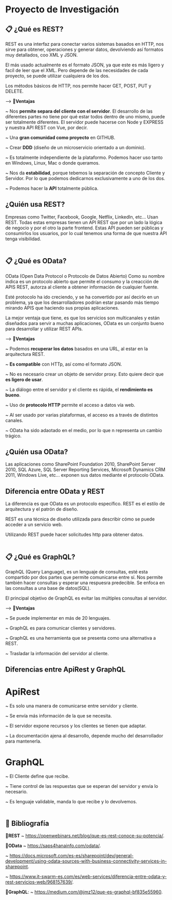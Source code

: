 # **Proyecto de Investigación**

##  **📋 ¿Qué es REST?**
REST es una interfaz para conectar varios sistemas basados en HTTP, nos sirve para obtener, operaciones y generar datos, devolviendo así formatos muy detallados, coo XML y JSON.

El más usado actualmente es el formato JSON, ya que este es más ligero y facíl de leer que el XML. Pero depende de las necesidades de cada proyecto, se puede utilizar cualquiera de los dos.

Los métodos básicos de HTTP, nos permite hacer GET, POST, PUT y DELETE.<br>

--> 🥇**Ventajas**

~ Nos **permite separa del cliente con el servidor**. El desarrollo de las diferentes partes no tiene por qué estar todos dentro de uno mismo, puede ser totalmente diferentes. El servidor puede hacerse con Node y EXPRESS y nuestra API REST con Vue, por decir.

~ Una **gran comunidad como proyecto** en GITHUB.

~ Crear **DDD** (diseño de un microservicio orientado a un dominio).

~ Es totalmente independiente de la plataformo. Podemos hacer uso tanto en Windows, Linux, Mac o donde queramos.

~ Nos da **estabilidad**, porque tebemos la separación de concepto Cliente y Servidor. Por lo que podemos dedicarnos exclusivamente a uno de los dos.

~ Podemos hacer la **API** totalmente pública.<br>

## **¿Quién usa REST?**

Empresas como Twitter, Facebook, Google, Netflix, LinkedIn, etc... Usan REST. Todas estas empresas tienen un API REST que por un lado la lógica de negocio y por el otro la parte frontend. 
Estas API pueden ser públicas y consumirlos los usuarios, por lo cual tenemos una forma de que nuestra API tenga visibilidad.
<br><br>

##  **📋 ¿Qué es OData?**

OData (Open Data Protocol o Protocolo de Datos Abierto) Como su nombre indica es un protocolo abierto que permite el consumo y la creacción de APIS REST, autorza al cliente a obtener información de cualquier fuente. 

Esté protocolo ha ido creciendo, y se ha convertido por así decirlo en un problema, ya que los desarrolladores podrían estar pasando más tiempo mirando APIS que haciendo sus propias aplicaciones. 

La mejor ventaja que tiene, es que los servicios son multicanales y están diseñados para servir a muchas aplicaciones, OData es un conjunto bueno para desarrollar y utilizar REST APIs.
<br>

--> 🥇**Ventajas**

~ Podemos **recuperar los datos** basados en una URL, al estar en la arquitectura REST.

~ **Es compatible** con HTTp, así como el formato JSON.

~ No es necesario crear un objeto de servidor proxy. Esto quiere decir que **es ligero de usar**.

~ La diálogo entre el servidor y el cliente es rápida, el **rendimiento es bueno**.

~ Uso de **protocolo HTTP** permite el acceso a datos vía web.

~ Al ser usado por varias plataformas, el acceso es a través de distintos canales.

~ OData ha sido adaotado en el medio, por lo que n representa un cambio trágico.
<br>

## **¿Quién usa OData?**

Las aplicaciones como SharePoint Foundation 2010, SharePoint Server 2010, SQL Azure, SQL Server Reporting Services, Microsoft Dynamics CRM 2011, Windows Live, etc... exponen sus datos mediante el protocolo OData.
<br>

## **Diferencia entre OData y REST**

La diferencia es que OData es un protocolo específico. REST es el estilo de arquitectura y el patrón de diseño. 

REST es una técnica de diseño utilizada para describir cómo se puede acceder a un servicio web. 

Utilizando REST puede hacer solicitudes http para obtener datos.
<br><br>

##  **📋 ¿Qué es GraphQL?**

GraphQL (Query Language), es un lenguaje de consultas, esté esta compartido por dos partes que permite comunicarse entre sí. Nos permite también hacer consultas y esperar una respuesra predecible. Se enfoca en las consultas a una base de datos(SQL).

El principal objetivo de GraphQL es evitar las múltiples consultas al servidor.
<br>

--> 🥇**Ventajas**

~ Se puede implementar en más de 20 lenguajes.

~ GraphQL es para comunicar clientes y servidores.

~ GraphQL es una herramienta que se presenta como una alternativa a REST.

~ Trasladar la información del servidor al cliente.

## **Diferencias entre ApiRest y GraphQL**

# ApiRest

~ Es solo una manera de comunicarse entre servidor y cliente.

~ Se envía más información de la que se necesita.

~ El servidor expone recursos y los clientes se tienen que adaptar.

~ La documentación ajena al desarrollo, depende mucho del desarrollador para mantenerla.
<br>

# GraphQL

~ El Cliente define que recibe.

~ Tiene control de las respuestas que se esperan del servidor y envia lo necesario.

~ Es lenguaje validable, manda lo que recibe y lo devolvemos.
<br><br>

## 📝 Bibliografía

 📣**REST**
  ~ https://openwebinars.net/blog/que-es-rest-conoce-su-potencia/.
  <br>

 📣**OData**
  ~ https://saps4hanainfo.com/odata/.

  ~ https://docs.microsoft.com/es-es/sharepoint/dev/general-development/using-odata-sources-with-business-connectivity-services-in-sharepoint.

  ~ https://www.it-swarm-es.com/es/web-services/diferencia-entre-odata-y-rest-servicios-web/968157639/.
  <br>

 📣**GraphQL**:
  ~ https://medium.com/@jmz12/que-es-graphql-bf835e55960.

